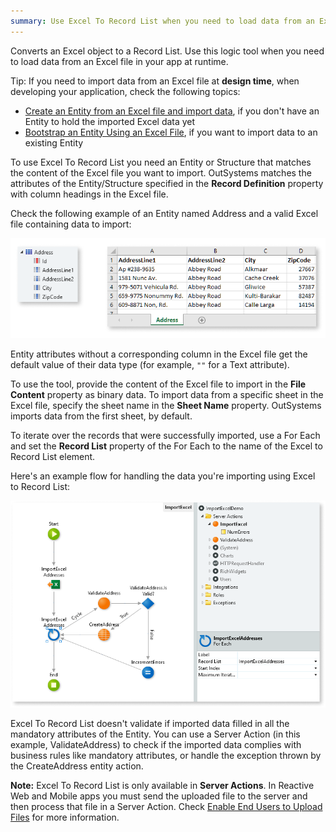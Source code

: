 ```yaml
---
summary: Use Excel To Record List when you need to load data from an Excel file in your app at runtime.
---
```


Converts an Excel object to a Record List. Use this logic tool when you need to load data from an Excel file in your app at runtime.

<div class="info" markdown="1">

Tip: If you need to import data from an Excel file at **design time**, when developing your application, check the following topics:

* [Create an Entity from an Excel file and import data](../../../getting-started/create-reactive-web.md#create-entity-from-excel), if you don't have an Entity to hold the imported Excel data yet
* [Bootstrap an Entity Using an Excel File](../../../develop/data/excel-bootstrap.md), if you want to import data to an existing Entity

</div>

To use Excel To Record List you need an Entity or Structure that matches the content of the Excel file you want to import. OutSystems matches the attributes of the Entity/Structure specified in the **Record Definition** property with column headings in the Excel file.

Check the following example of an Entity named Address and a valid Excel file containing data to import:

![Entity attributes and Excel file with data to import](images/exceltorecordlist-entity-excel.png)

Entity attributes without a corresponding column in the Excel file get the default value of their data type (for example, `""` for a Text attribute).

To use the tool, provide the content of the Excel file to import in the **File Content** property as binary data. To import data from a specific sheet in the Excel file, specify the sheet name in the **Sheet Name** property. OutSystems imports data from the first sheet, by default.

To iterate over the records that were successfully imported, use a For Each and set the **Record List** property of the For Each to the name of the Excel to Record List element.

Here's an example flow for handling the data you're importing using Excel to Record List:

![Example flow for importing data from an Excel file](images/exceltorecordlist-example-flow-ss.png)

Excel To Record List doesn't validate if imported data filled in all the mandatory attributes of the Entity. You can use a Server Action (in this example, ValidateAddress) to check if the imported data complies with business rules like mandatory attributes, or handle the exception thrown by the CreateAddress entity action.

<div class="info" markdown="1">

**Note:** Excel To Record List is only available in **Server Actions**. In Reactive Web and Mobile apps you must send the uploaded file to the server and then process that file in a Server Action. Check [Enable End Users to Upload Files](../../../develop/ui/inputs/upload.md) for more information.

</div>
